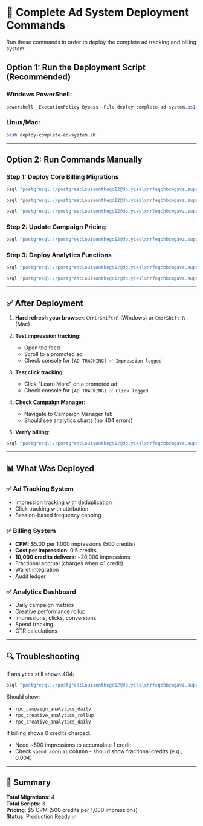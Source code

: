 # 🚀 Complete Ad System Deployment Commands

Run these commands in order to deploy the complete ad tracking and billing system.

## Option 1: Run the Deployment Script (Recommended)

### Windows PowerShell:
```powershell
powershell -ExecutionPolicy Bypass -File deploy-complete-ad-system.ps1
```

### Linux/Mac:
```bash
bash deploy-complete-ad-system.sh
```

---

## Option 2: Run Commands Manually

### Step 1: Deploy Core Billing Migrations

```bash
psql "postgresql://postgres:Louisonthego12@db.yieslxnrfeqchbcmgavz.supabase.co:5432/postgres" -f "supabase/migrations/20251026160000_fix_impression_dedup_handling.sql"
```

```bash
psql "postgresql://postgres:Louisonthego12@db.yieslxnrfeqchbcmgavz.supabase.co:5432/postgres" -f "supabase/migrations/20251026170000_add_wallet_to_ledger.sql"
```

```bash
psql "postgresql://postgres:Louisonthego12@db.yieslxnrfeqchbcmgavz.supabase.co:5432/postgres" -f "supabase/migrations/20251026180000_make_wallet_id_nullable.sql"
```

### Step 2: Update Campaign Pricing

```bash
psql "postgresql://postgres:Louisonthego12@db.yieslxnrfeqchbcmgavz.supabase.co:5432/postgres" -f "update-campaign-pricing-correct.sql"
```

### Step 3: Deploy Analytics Functions

```bash
psql "postgresql://postgres:Louisonthego12@db.yieslxnrfeqchbcmgavz.supabase.co:5432/postgres" -f "drop-old-analytics-functions.sql"
```

```bash
psql "postgresql://postgres:Louisonthego12@db.yieslxnrfeqchbcmgavz.supabase.co:5432/postgres" -f "supabase/migrations/20251026190000_create_analytics_rpcs.sql"
```

---

## ✅ After Deployment

1. **Hard refresh your browser**: `Ctrl+Shift+R` (Windows) or `Cmd+Shift+R` (Mac)

2. **Test impression tracking**: 
   - Open the feed
   - Scroll to a promoted ad
   - Check console for `[AD TRACKING] ✅ Impression logged`

3. **Test click tracking**:
   - Click "Learn More" on a promoted ad
   - Check console for `[AD TRACKING] ✅ Click logged`

4. **Check Campaign Manager**:
   - Navigate to Campaign Manager tab
   - Should see analytics charts (no 404 errors)

5. **Verify billing**:
```bash
psql "postgresql://postgres:Louisonthego12@db.yieslxnrfeqchbcmgavz.supabase.co:5432/postgres" -f "check-ad-accounting.sql"
```

---

## 📊 What Was Deployed

### ✅ Ad Tracking System
- Impression tracking with deduplication
- Click tracking with attribution
- Session-based frequency capping

### ✅ Billing System
- **CPM**: $5.00 per 1,000 impressions (500 credits)
- **Cost per impression**: 0.5 credits
- **10,000 credits delivers**: ~20,000 impressions
- Fractional accrual (charges when ≥1 credit)
- Wallet integration
- Audit ledger

### ✅ Analytics Dashboard
- Daily campaign metrics
- Creative performance rollup
- Impressions, clicks, conversions
- Spend tracking
- CTR calculations

---

## 🔍 Troubleshooting

If analytics still shows 404:
```bash
psql "postgresql://postgres:Louisonthego12@db.yieslxnrfeqchbcmgavz.supabase.co:5432/postgres" -c "\df public.rpc_*analytics*"
```

Should show:
- `rpc_campaign_analytics_daily`
- `rpc_creative_analytics_rollup`
- `rpc_creative_analytics_daily`

If billing shows 0 credits charged:
- Need ~500 impressions to accumulate 1 credit
- Check `spend_accrual` column - should show fractional credits (e.g., 0.004)

---

## 📝 Summary

**Total Migrations**: 4  
**Total Scripts**: 3  
**Pricing**: $5 CPM (500 credits per 1,000 impressions)  
**Status**: Production Ready ✅

